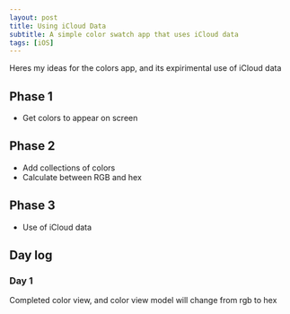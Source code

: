 ```yaml
---
layout: post
title: Using iCloud Data
subtitle: A simple color swatch app that uses iCloud data
tags: [iOS]
---
```


Heres my ideas for the colors app, and its expirimental use of iCloud data

## Phase 1

- Get colors to appear on screen

## Phase 2

- Add collections of colors
- Calculate between RGB and hex

## Phase 3

- Use of iCloud data

## Day log

### Day 1
Completed color view, and color view model will change from rgb to hex
